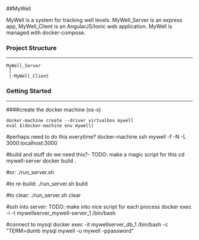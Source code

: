 ##MyWell

MyWell is a system for tracking well levels. MyWell_Server is an express app, MyWell_Client is an AngularJS/Ionic web application.
MyWell is managed with docker-compose.

### Project Structure
---

```
MyWell_Server
 |
 |-MyWell_Client

```

### Getting Started
---
####create the docker machine (os-x)
```
docker-machine create --driver virtualbox mywell
eval $(docker-machine env mywell)
```

#perhaps need to do this everytime?
docker-machine ssh mywell -f -N -L 3000:localhost:3000

#build and stuff do we need this?- TODO: make a magic script for this
cd mywell-server
docker build .

#or:
./run_server.sh

#to re-build:
./run_server.sh build

#to clear:
./run_server.sh clear



#ssh into server: TODO: make into nice script for each process
docker exec -i -t mywellserver_mywell-server_1 /bin/bash

#connect to mysql
docker exec -it mywellserver_db_1 /bin/bash -c "TERM=dumb mysql mywell -u mywell -ppassword"


